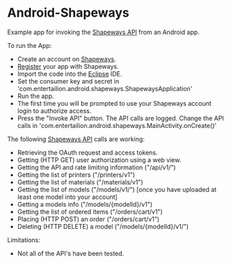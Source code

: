 Android-Shapeways
=================

<p>Example app for invoking the <a href="http://developers.shapeways.com/getting-started?li=dh_gs">Shapeways API</a> from an Android app.</p>

<p>To run the App: 
<ul>
<li>Create an account on <a href="http://shapeways.com">Shapeways</a>.</li>
<li><a href="http://developers.shapeways.com/manage-apps">Register</a> your app with Shapeways.</li>
<li>Import the code into the <a href="http://eclipse.org">Eclipse</a> IDE.</li>
<li>Set the consumer key and secret in 'com.entertailion.android.shapeways.ShapewaysApplication'</li>
<li>Run the app.</li>
<li>The first time you will be prompted to use your Shapeways account login to authorize access.</li>
<li>Press the "Invoke API" button. The API calls are logged. Change the API calls in 'com.entertailion.android.shapeways.MainActivity.onCreate()'</li>
</ul>
</p>

<p>The following <a href="http://developers.shapeways.com/docs?li=dh_docs">Shapeways API</a> calls are working: 
<ul>
<li>Retrieving the OAuth request and access tokens.</li>
<li>Getting (HTTP GET) user authorization using a web view.</li>
<li>Getting the API and rate limiting information ("/api/v1/")</li>
<li>Getting the list of printers ("/printers/v1")</li>
<li>Getting the list of materials ("/materials/v1")</li>
<li>Getting the list of models ("/models/v1/") [once you have uploaded at least one model into your account]</li>
<li>Getting a models info ("/models/{modelId}/v1")</li>
<li>Getting the list of ordered items ("/orders/cart/v1")</li>
<li>Placing (HTTP POST) an order ("/orders/cart/v1")</li>
<li>Deleting (HTTP DELETE) a model ("/models/{modelId}/v1/")</li>
</ul>
</p>

<p>Limitations: 
<ul>
<li>Not all of the API's have been tested.</li>
</ul>
</p>
